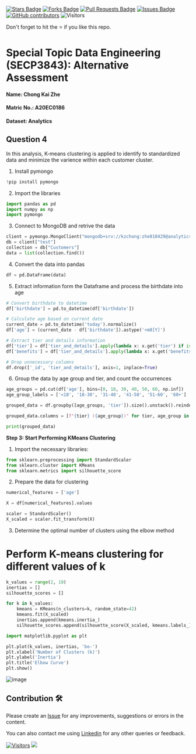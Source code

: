 <a href="https://github.com/drshahizan/SECP3843/stargazers"><img src="https://img.shields.io/github/stars/drshahizan/SECP3843" alt="Stars Badge"/></a>
<a href="https://github.com/drshahizan/SECP3843/network/members"><img src="https://img.shields.io/github/forks/drshahizan/SECP3843" alt="Forks Badge"/></a>
<a href="https://github.com/drshahizan/SECP3843/pulls"><img src="https://img.shields.io/github/issues-pr/drshahizan/SECP3843" alt="Pull Requests Badge"/></a>
<a href="https://github.com/drshahizan/SECP3843/issues"><img src="https://img.shields.io/github/issues/drshahizan/SECP3843" alt="Issues Badge"/></a>
<a href="https://github.com/drshahizan/SECP3843/graphs/contributors"><img alt="GitHub contributors" src="https://img.shields.io/github/contributors/drshahizan/SECP3843?color=2b9348"></a>
![Visitors](https://api.visitorbadge.io/api/visitors?path=https%3A%2F%2Fgithub.com%2Fdrshahizan%2FSECP3843&labelColor=%23d9e3f0&countColor=%23697689&style=flat)

Don't forget to hit the :star: if you like this repo.

# Special Topic Data Engineering (SECP3843): Alternative Assessment

#### Name: Chong Kai Zhe
#### Matric No.: A20EC0186
#### Dataset: Analytics

## Question 4 
In this analysis, K-means clustering is applied to identify to standardized data and minimize the varience within each customer cluster.

1. Install pymongo
  ```python
  !pip install pymongo
  ```

2. Import the libraries
 ```python
import pandas as pd
import numpy as np
import pymongo
```

3. Connect to MongoDB and retrive the data
 ```python
client = pymongo.MongoClient("mongodb+srv://kzchong:zhe010429@analytics.lqxybj3.mongodb.net/")
db = client["test"]
collection = db["Customers"]
data = list(collection.find())
```
4. Convert the data into pandas
 ```python
df = pd.DataFrame(data)
```

5. Extract information form the Dataframe and process the birthdate into age
```python
# Convert birthdate to datetime
df['birthdate'] = pd.to_datetime(df['birthdate'])

# Calculate age based on current date
current_date = pd.to_datetime('today').normalize()
df['age'] = (current_date - df['birthdate']).astype('<m8[Y]')

# Extract tier and details information
df['tier'] = df['tier_and_details'].apply(lambda x: x.get('tier') if isinstance(x, dict) else np.nan)
df['benefits'] = df['tier_and_details'].apply(lambda x: x.get('benefits') if isinstance(x, dict) else [])

# Drop unnecessary columns
df.drop(['_id', 'tier_and_details'], axis=1, inplace=True)
```

6. Group the data by age group and tier, and count the occurrences

```python
age_groups = pd.cut(df['age'], bins=[0, 18, 30, 40, 50, 60, np.inf])
age_group_labels = ['<18', '18-30', '31-40', '41-50', '51-60', '60+']

grouped_data = df.groupby([age_groups, 'tier']).size().unstack().reindex(columns=['Bronze', 'Silver', 'Gold', 'Platinum'])

grouped_data.columns = [f"{tier} ({age_group})" for tier, age_group in zip(grouped_data.columns, age_group_labels)]
```

```python
print(grouped_data)
```

**Step 3: Start Performing KMeans Clustering**
1.  Import the necessary libraries:  

```python
from sklearn.preprocessing import StandardScaler
from sklearn.cluster import KMeans
from sklearn.metrics import silhouette_score
```

2. Prepare the data for clustering

```python
numerical_features = ['age']

X = df[numerical_features].values

scaler = StandardScaler()
X_scaled = scaler.fit_transform(X)
```

3. Determine the optimal number of clusters using the elbow method

# Perform K-means clustering for different values of k
```python
k_values = range(2, 10)
inertias = []
silhouette_scores = []

for k in k_values:
    kmeans = KMeans(n_clusters=k, random_state=42)
    kmeans.fit(X_scaled)
    inertias.append(kmeans.inertia_)
    silhouette_scores.append(silhouette_score(X_scaled, kmeans.labels_))

import matplotlib.pyplot as plt

plt.plot(k_values, inertias, 'bo-')
plt.xlabel('Number of Clusters (k)')
plt.ylabel('Inertia')
plt.title('Elbow Curve')
plt.show()
```
![image](https://github.com/drshahizan/SECP3843/assets/120616074/b0d8e2b9-8d64-4f2c-9017-330c74f4d622)

## Contribution 🛠️
Please create an [Issue](https://github.com/drshahizan/special-topic-data-engineering/issues) for any improvements, suggestions or errors in the content.

You can also contact me using [Linkedin](https://www.linkedin.com/in/drshahizan/) for any other queries or feedback.

[![Visitors](https://api.visitorbadge.io/api/visitors?path=https%3A%2F%2Fgithub.com%2Fdrshahizan&labelColor=%23697689&countColor=%23555555&style=plastic)](https://visitorbadge.io/status?path=https%3A%2F%2Fgithub.com%2Fdrshahizan)
![](https://hit.yhype.me/github/profile?user_id=81284918)




